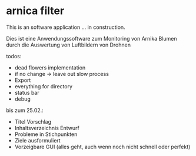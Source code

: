 # arnica filter

This is an software application  ... in construction.

Dies ist eine Anwendungssoftware zum Monitoring von Arnika Blumen durch die Auswertung von Luftbildern von Drohnen

todos:

- dead flowers implementation
- if no change -> leave out slow process
- Export
- everything for directory
- status bar
- debug


bis zum 25.02.:
- Titel Vorschlag
- Inhaltsverzeichnis Entwurf
- Probleme in Stichpunkten
- Ziele ausformuliert
- Vorzeigbare GUI (alles geht, auch wenn noch nicht schnell oder perfekt)
